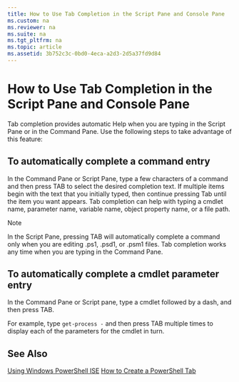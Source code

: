 ```yaml
---
title: How to Use Tab Completion in the Script Pane and Console Pane
ms.custom: na
ms.reviewer: na
ms.suite: na
ms.tgt_pltfrm: na
ms.topic: article
ms.assetid: 3b752c3c-0bd0-4eca-a2d3-2d5a37fd9d84
---
```

# How to Use Tab Completion in the Script Pane and Console Pane
Tab completion provides automatic Help when you are typing in the Script Pane or in the Command Pane. Use the following steps to take advantage of this feature:

## To automatically complete a command entry
In the Command Pane or Script Pane, type a few characters of a command and then press TAB to select the desired completion text. If multiple items begin with the text that you initially typed, then continue pressing Tab until the item you want appears. Tab completion can help with typing a cmdlet name, parameter name, variable name, object property name, or a file path.

> [!NOTE]
> In the Script Pane, pressing TAB will automatically complete a command only when you are editing .ps1, .psd1, or .psm1 files. Tab completion works any time when you are typing in the Command Pane.

## To automatically complete a cmdlet parameter entry
In the Command Pane or Script pane, type a cmdlet followed by a dash, and then press TAB.

For example, type `get-process -` and then press TAB multiple times to display each of the parameters for the cmdlet in turn.

## See Also
[Using Windows PowerShell ISE](using-the-windows-powershell-ise.md)
[How to Create a PowerShell Tab](How-to-Create-a-PowerShell-Tab-in-Windows-PowerShell-ISE.md)
